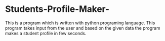 # Students-Profile-Maker-
This is a program which is written with python programing language. This program takes input from the user and based on the given data the program makes a student profile in few seconds.
